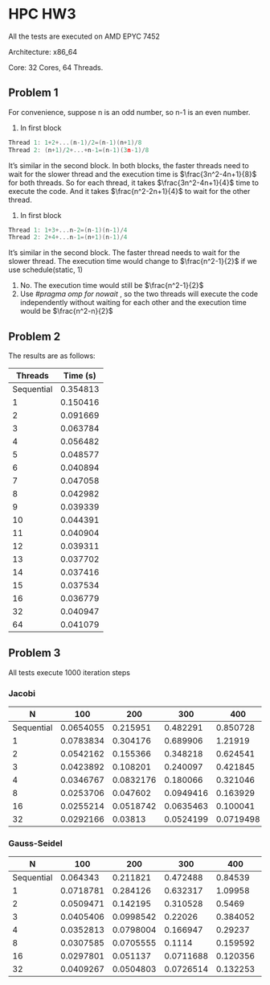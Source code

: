# HPC HW3

All the tests are executed on AMD EPYC 7452

Architecture: x86_64

Core: 32 Cores, 64 Threads.

## Problem 1

For convenience, suppose n is an odd number, so n-1 is an even number.

1. In first block

```cpp
Thread 1: 1+2+...(n-1)/2=(n-1)(n+1)/8
Thread 2: (n+1)/2+...+n-1=(n-1)(3n-1)/8
```

It’s similar in the second block. In both blocks, the faster threads need to wait for the slower thread and the execution time is $\frac{3n^2-4n+1}{8}$ for both threads. So for each thread, it takes $\frac{3n^2-4n+1}{4}$ time to execute the code. And it takes $\frac{n^2-2n+1}{4}$ to wait for the other thread.

1. In first block

```cpp
Thread 1: 1+3+...n-2=(n-1)(n-1)/4
Thread 2: 2+4+...n-1=(n+1)(n-1)/4
```

It’s similar in the second block. The faster thread needs to wait for the slower thread. The execution time would change to $\frac{n^2-1}{2}$ if we use schedule(static, 1)

1. No. The execution time would still be $\frac{n^2-1}{2}$
2. Use *#pragma omp for nowait* , so the two threads will execute the code independently without waiting for each other and the execution time would be $\frac{n^2-n}{2}$

## Problem 2

The results are as follows:

| Threads | Time (s) |
| --- | --- |
| Sequential | 0.354813 |
| 1 | 0.150416 |
| 2 | 0.091669 |
| 3 | 0.063784 |
| 4 | 0.056482 |
| 5 | 0.048577 |
| 6 | 0.040894 |
| 7 | 0.047058 |
| 8 | 0.042982 |
| 9 | 0.039339 |
| 10 | 0.044391 |
| 11 | 0.040904 |
| 12 | 0.039311 |
| 13 | 0.037702 |
| 14 | 0.037416 |
| 15 | 0.037534 |
| 16 | 0.036779 |
| 32 | 0.040947 |
| 64 | 0.041079 |

## Problem 3

All tests execute 1000 iteration steps

### Jacobi

| N | 100 | 200 | 300 | 400 | 500 | 1000 | 2000 |
| --- | --- | --- | --- | --- | --- | --- | --- |
| Sequential | 0.0654055 | 0.215951 | 0.482291 | 0.850728 | 1.3304 | 5.54713 | 22.654 |
| 1 | 0.0783834 | 0.304176 | 0.689906 | 1.21919 | 1.90138 | 7.64932 | 30.3746 |
| 2 | 0.0542162 | 0.155366 | 0.348218 | 0.624541 | 0.972101 | 3.90658 | 15.5758 |
| 3 | 0.0423892 | 0.108201 | 0.240097 | 0.421845 | 0.66116 | 2.60396 | 10.4083 |
| 4 | 0.0346767 | 0.0832176 | 0.180066 | 0.321046 | 0.503753 | 1.97442 | 7.94032 |
| 8 | 0.0253706 | 0.047602 | 0.0949416 | 0.163929 | 0.259696 | 1.00539 | 4.06183 |
| 16 | 0.0255214 | 0.0518742 | 0.0635463 | 0.100041 | 0.149779 | 0.547674 | 2.37692 |
| 32 | 0.0292166 | 0.03813 | 0.0524199 | 0.0719498 | 0.102989 | 0.327846 | 1.28452 |

### Gauss-Seidel

| N | 100 | 200 | 300 | 400 | 500 | 1000 | 2000 |
| --- | --- | --- | --- | --- | --- | --- | --- |
| Sequential | 0.064343 | 0.211821 | 0.472488 | 0.84539 | 1.31037 | 5.29642 | 22.1798 |
| 1 | 0.0718781 | 0.284126 | 0.632317 | 1.09958 | 1.68797 | 6.92203 | 27.9554 |
| 2 | 0.0509471 | 0.142195 | 0.310528 | 0.5469 | 0.850348 | 3.45457 | 14.0719 |
| 3 | 0.0405406 | 0.0998542 | 0.22026 | 0.384052 | 0.594392 | 2.34371 | 9.45401 |
| 4 | 0.0352813 | 0.0798004 | 0.166947 | 0.29237 | 0.449853 | 1.77058 | 7.33993 |
| 8 | 0.0307585 | 0.0705555 | 0.1114 | 0.159592 | 0.243039 | 0.926206 | 3.63296 |
| 16 | 0.0297801 | 0.051137 | 0.0711688 | 0.120356 | 0.161601 | 0.560786 | 1.95006 |
| 32 | 0.0409267 | 0.0504803 | 0.0726514 | 0.132253 | 0.182979 | 0.490419 | 1.18584 |